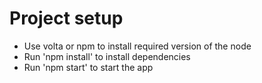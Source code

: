 # Project setup

- Use volta or npm to install required version of the node
- Run 'npm install' to install dependencies
- Run 'npm start' to start the app
